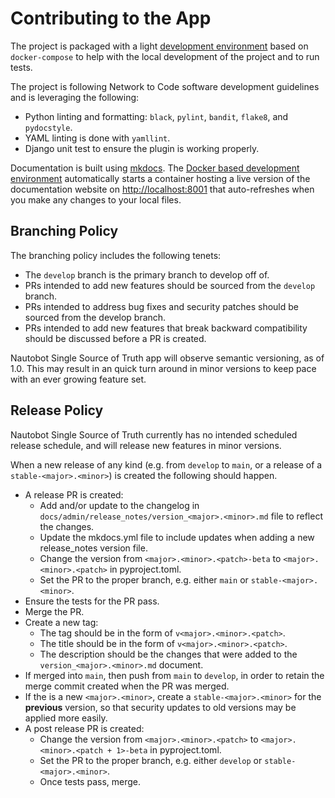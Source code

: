 # Contributing to the App

The project is packaged with a light [development environment](dev_environment.md) based on `docker-compose` to help with the local development of the project and to run tests.

The project is following Network to Code software development guidelines and is leveraging the following:

- Python linting and formatting: `black`, `pylint`, `bandit`, `flake8`, and `pydocstyle`.
- YAML linting is done with `yamllint`.
- Django unit test to ensure the plugin is working properly.

Documentation is built using [mkdocs](https://www.mkdocs.org/). The [Docker based development environment](dev_environment.md#docker-development-environment) automatically starts a container hosting a live version of the documentation website on [http://localhost:8001](http://localhost:8001) that auto-refreshes when you make any changes to your local files.

## Branching Policy

The branching policy includes the following tenets:

* The `develop` branch is the primary branch to develop off of.
* PRs intended to add new features should be sourced from the `develop` branch.
* PRs intended to address bug fixes and security patches should be sourced from the develop branch.
* PRs intended to add new features that break backward compatibility should be discussed before a PR is created.

Nautobot Single Source of Truth app will observe semantic versioning, as of 1.0. This may result in an quick turn around in minor versions to keep pace with an ever growing feature set.

## Release Policy

Nautobot Single Source of Truth currently has no intended scheduled release schedule, and will release new features in minor versions.

When a new release of any kind (e.g. from `develop` to `main`, or a release of a `stable-<major>.<minor>`) is created the following should happen.

- A release PR is created:
    - Add and/or update to the changelog in `docs/admin/release_notes/version_<major>.<minor>.md` file to reflect the changes.
    - Update the mkdocs.yml file to include updates when adding a new release_notes version file.
    - Change the version from `<major>.<minor>.<patch>-beta` to `<major>.<minor>.<patch>` in pyproject.toml.
    - Set the PR to the proper branch, e.g. either `main` or `stable-<major>.<minor>`.
- Ensure the tests for the PR pass.
- Merge the PR.
- Create a new tag:
    - The tag should be in the form of `v<major>.<minor>.<patch>`.
    - The title should be in the form of `v<major>.<minor>.<patch>`.
    - The description should be the changes that were added to the `version_<major>.<minor>.md` document.
- If merged into `main`, then push from `main` to `develop`, in order to retain the merge commit created when the PR was merged.
- If the is a new `<major>.<minor>`, create a `stable-<major>.<minor>` for the **previous** version, so that security updates to old versions may be applied more easily.
- A post release PR is created:
    - Change the version from `<major>.<minor>.<patch>` to `<major>.<minor>.<patch + 1>-beta` in pyproject.toml.
    - Set the PR to the proper branch, e.g. either `develop` or `stable-<major>.<minor>`.
    - Once tests pass, merge.
